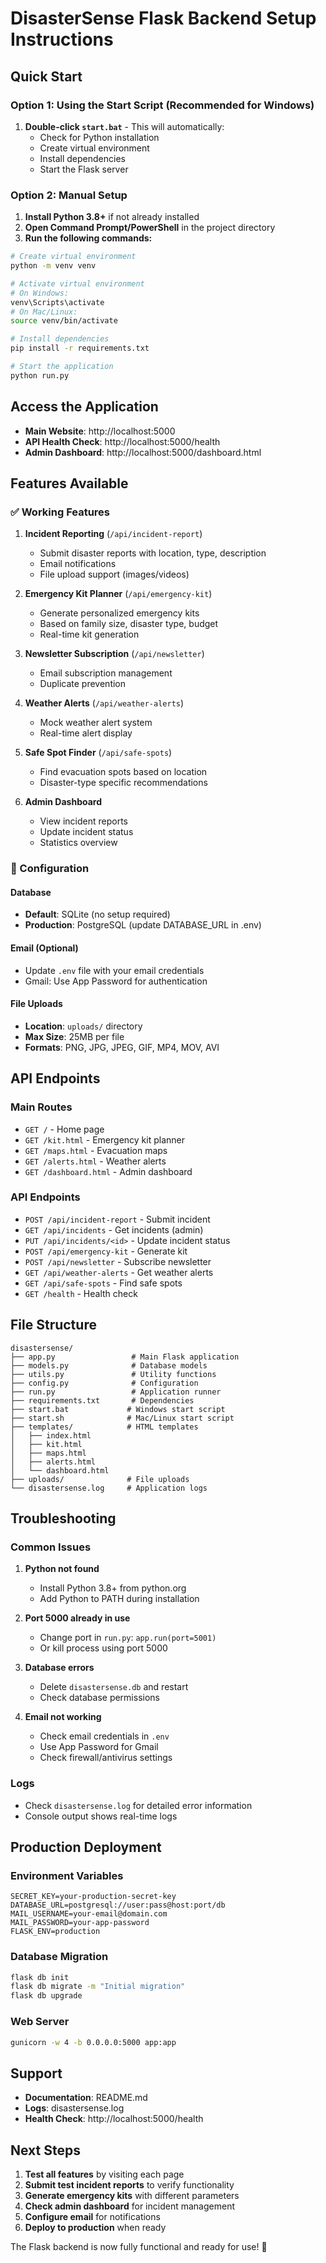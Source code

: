 # DisasterSense Flask Backend Setup Instructions

## Quick Start

### Option 1: Using the Start Script (Recommended for Windows)

1. **Double-click `start.bat`** - This will automatically:
   - Check for Python installation
   - Create virtual environment
   - Install dependencies
   - Start the Flask server

### Option 2: Manual Setup

1. **Install Python 3.8+** if not already installed
2. **Open Command Prompt/PowerShell** in the project directory
3. **Run the following commands:**

```bash
# Create virtual environment
python -m venv venv

# Activate virtual environment
# On Windows:
venv\Scripts\activate
# On Mac/Linux:
source venv/bin/activate

# Install dependencies
pip install -r requirements.txt

# Start the application
python run.py
```

## Access the Application

- **Main Website**: http://localhost:5000
- **API Health Check**: http://localhost:5000/health
- **Admin Dashboard**: http://localhost:5000/dashboard.html

## Features Available

### ✅ Working Features

1. **Incident Reporting** (`/api/incident-report`)
   - Submit disaster reports with location, type, description
   - Email notifications
   - File upload support (images/videos)

2. **Emergency Kit Planner** (`/api/emergency-kit`)
   - Generate personalized emergency kits
   - Based on family size, disaster type, budget
   - Real-time kit generation

3. **Newsletter Subscription** (`/api/newsletter`)
   - Email subscription management
   - Duplicate prevention

4. **Weather Alerts** (`/api/weather-alerts`)
   - Mock weather alert system
   - Real-time alert display

5. **Safe Spot Finder** (`/api/safe-spots`)
   - Find evacuation spots based on location
   - Disaster-type specific recommendations

6. **Admin Dashboard**
   - View incident reports
   - Update incident status
   - Statistics overview

### 🔧 Configuration

#### Database
- **Default**: SQLite (no setup required)
- **Production**: PostgreSQL (update DATABASE_URL in .env)

#### Email (Optional)
- Update `.env` file with your email credentials
- Gmail: Use App Password for authentication

#### File Uploads
- **Location**: `uploads/` directory
- **Max Size**: 25MB per file
- **Formats**: PNG, JPG, JPEG, GIF, MP4, MOV, AVI

## API Endpoints

### Main Routes
- `GET /` - Home page
- `GET /kit.html` - Emergency kit planner
- `GET /maps.html` - Evacuation maps
- `GET /alerts.html` - Weather alerts
- `GET /dashboard.html` - Admin dashboard

### API Endpoints
- `POST /api/incident-report` - Submit incident
- `GET /api/incidents` - Get incidents (admin)
- `PUT /api/incidents/<id>` - Update incident status
- `POST /api/emergency-kit` - Generate kit
- `POST /api/newsletter` - Subscribe newsletter
- `GET /api/weather-alerts` - Get weather alerts
- `GET /api/safe-spots` - Find safe spots
- `GET /health` - Health check

## File Structure

```
disastersense/
├── app.py                 # Main Flask application
├── models.py              # Database models
├── utils.py               # Utility functions
├── config.py              # Configuration
├── run.py                 # Application runner
├── requirements.txt       # Dependencies
├── start.bat             # Windows start script
├── start.sh              # Mac/Linux start script
├── templates/            # HTML templates
│   ├── index.html
│   ├── kit.html
│   ├── maps.html
│   ├── alerts.html
│   └── dashboard.html
├── uploads/              # File uploads
└── disastersense.log     # Application logs
```

## Troubleshooting

### Common Issues

1. **Python not found**
   - Install Python 3.8+ from python.org
   - Add Python to PATH during installation

2. **Port 5000 already in use**
   - Change port in `run.py`: `app.run(port=5001)`
   - Or kill process using port 5000

3. **Database errors**
   - Delete `disastersense.db` and restart
   - Check database permissions

4. **Email not working**
   - Check email credentials in `.env`
   - Use App Password for Gmail
   - Check firewall/antivirus settings

### Logs
- Check `disastersense.log` for detailed error information
- Console output shows real-time logs

## Production Deployment

### Environment Variables
```env
SECRET_KEY=your-production-secret-key
DATABASE_URL=postgresql://user:pass@host:port/db
MAIL_USERNAME=your-email@domain.com
MAIL_PASSWORD=your-app-password
FLASK_ENV=production
```

### Database Migration
```bash
flask db init
flask db migrate -m "Initial migration"
flask db upgrade
```

### Web Server
```bash
gunicorn -w 4 -b 0.0.0.0:5000 app:app
```

## Support

- **Documentation**: README.md
- **Logs**: disastersense.log
- **Health Check**: http://localhost:5000/health

## Next Steps

1. **Test all features** by visiting each page
2. **Submit test incident reports** to verify functionality
3. **Generate emergency kits** with different parameters
4. **Check admin dashboard** for incident management
5. **Configure email** for notifications
6. **Deploy to production** when ready

The Flask backend is now fully functional and ready for use! 🚀
